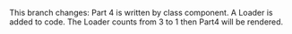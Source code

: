 This branch changes:
Part 4 is written by class component.
A Loader is added to code.
The Loader counts from 3 to 1 then Part4 will be rendered.
